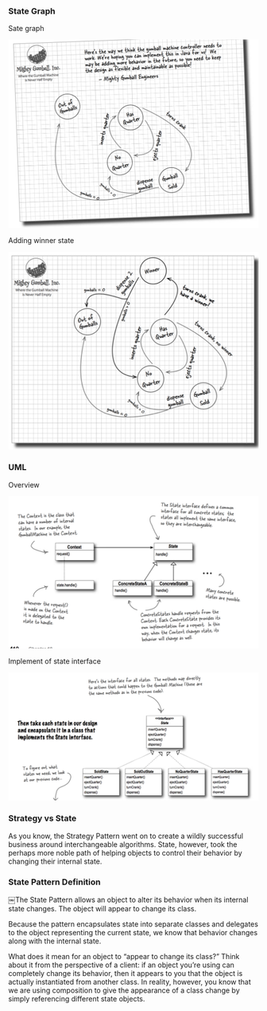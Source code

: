 ### State Graph

Sate graph

![StateGraph](../../UML/StateGraph1.png)

Adding winner state

![StateGraph](../../UML/StateGraph2.png)

### UML

Overview

![UML](../../UML/StateUML1.png)

Implement of state interface

![UML](../../UML/StateUML2.png)

### Strategy vs State

As you know, the Strategy Pattern went on to create a wildly successful business around interchangeable algorithms. State, however, took the perhaps more noble path of helping objects to control their behavior by changing their internal state.

### State Pattern Definition

￼The State Pattern allows an object to alter its behavior when its internal state changes. The object will appear to change its class.

Because the pattern encapsulates state into separate classes and delegates to the object representing the current state, we know that behavior changes along with the internal state.

What does it mean for an object to “appear to change its class?” Think about it from the perspective of a client: if an object you’re using can completely change its behavior, then it appears to you that the object is actually instantiated from another class. In reality, however, you know that we are using composition to give the appearance of a class change by simply referencing different state objects.

